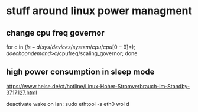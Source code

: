 stuff around linux power managment
==================================


change cpu freq governor
-----------------------

for c in $(ls -d /sys/devices/system/cpu/cpu[0-9]*); do echo ondemand >$c/cpufreq/scaling_governor; done



high power consumption in sleep mode
------------------------------------

https://www.heise.de/ct/hotline/Linux-Hoher-Stromverbrauch-im-Standby-3717127.html

deactivate wake on lan: sudo ethtool -s eth0 wol d
